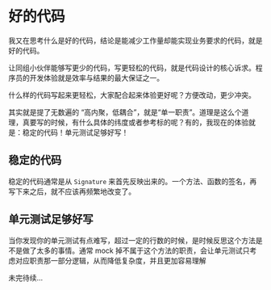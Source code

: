 # 好的代码

我又在思考什么是好的代码，结论是能减少工作量却能实现业务要求的代码，就是好的代码。

让同组小伙伴能够写更少的代码，写更轻松的代码，就是代码设计的核心诉求。程序员的开发体验就是效率与结果的最大保证之一。

什么样的代码写起来更轻松，大家配合起来体验更好呢？方便改动，更少冲突。

其实就是提了无数遍的 “高内聚，低耦合”，就是“单一职责”。道理是这么个道理，真要写的时候，有什么具体的纬度或者参考标的呢？有的，我现在的体验就是：稳定的代码！单元测试足够好写！


## 稳定的代码

稳定的代码通常是从 `Signature` 来首先反映出来的。一个方法、函数的签名，再写下来之后，就不应该再频繁地改变了。

## 单元测试足够好写

当你发现你的单元测试有点难写，超过一定的行数的时候，是时候反思这个方法是不是做了太多的事情。通常 mock 掉不属于这个方法的职责，会让单元测试只考虑对应职责那一部分逻辑，从而降低复杂度，并且更加容易理解

未完待续...
